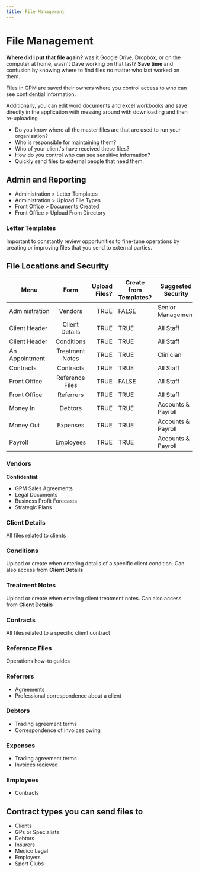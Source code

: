 ```yaml
---
title: File Management
---
```


# File Management

**Where did I put that file again?** was it Google Drive, Dropbox, or on the computer at home, wasn't Dave working on that last? **Save time** and confusion by knowing where to find files no matter who last worked on them.

Files in GPM are saved their owners where you control access to who can see confidential information.

Additionally, you can edit word documents and excel workbooks and save directly in the application with messing around with downloading and then re-uploading.

- Do you know where all the master files are that are used to run your organisation?
- Who is responsible for maintaining them?
- Who of your client's have received these files?
- How do you control who can see sensitive information?
- Quickly send files to external people that need them.

## Admin and Reporting

- Administration > Letter Templates
- Administration > Upload File Types
- Front Office > Documents Created
- Front Office > Upload From Directory

### Letter Templates

Important to constantly review opportunities to fine-tune operations by creating or improving files that you send to external parties.

## File Locations and Security

| Menu           |      Form       | Upload Files? | Create from Templates? | Suggested Security |
| -------------- | :-------------: | ------------: | ---------------------- | ------------------ |
| Administration |     Vendors     |          TRUE | FALSE                  | Senior Management  |
| Client Header  | Client Details  |          TRUE | TRUE                   | All Staff          |
| Client Header  |   Conditions    |          TRUE | TRUE                   | All Staff          |
| An Appointment | Treatment Notes |          TRUE | TRUE                   | Clinician          |
| Contracts      |    Contracts    |          TRUE | TRUE                   | All Staff          |
| Front Office   | Reference Files |          TRUE | FALSE                  | All Staff          |
| Front Office   |    Referrers    |          TRUE | TRUE                   | All Staff          |
| Money In       |     Debtors     |          TRUE | TRUE                   | Accounts & Payroll |
| Money Out      |    Expenses     |          TRUE | TRUE                   | Accounts & Payroll |
| Payroll        |    Employees    |          TRUE | TRUE                   | Accounts & Payroll |

### Vendors

**Confidential:**

- GPM Sales Agreements
- Legal Documents
- Business Profit Forecasts
- Strategic Plans

### Client Details

All files related to clients

### Conditions

Upload or create when entering details of a specific client condition. Can also access from **Client Details**

### Treatment Notes

Upload or create when entering client treatment notes. Can also access from **Client Details**

### Contracts

All files related to a specific client contract

### Reference Files

Operations how-to guides

### Referrers

- Agreements
- Professional correspondence about a client

### Debtors

- Trading agreement terms
- Correspondence of invoices owing

### Expenses

- Trading agreement terms
- Invoices recieved

### Employees

- Contracts

## Contract types you can send files to

- Clients
- GPs or Specialists
- Debtors
- Insurers
- Medico Legal
- Employers
- Sport Clubs
